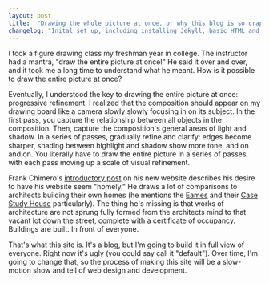 ```yaml
---
layout: post
title:  "Drawing the whole picture at once, or why this blog is so crappy"
changelog: "Inital set up, including installing Jekyll, basic HTML and CSS, and deployment with Github Pages."
---
```

I took a figure drawing class my freshman year in college. The instructor had a mantra, "draw the entire picture at once!" He said it over and over, and it took me a long time to understand what he meant. How is it possible to draw the entire picture at once?

Eventually, I understood the key to drawing the entire picture at once: progressive refinement. I realized that the composition should appear on my drawing board like a camera slowly slowly focusing in on its subject. In the first pass, you capture the relationship between all objects in the composition. Then, capture the composition's general areas of light and shadow. In a series of passes, gradually refine and clarify: edges become sharper, shading between highlight and shadow show more tone, and on and on. You literally have to draw the entire picture in a series of passes, with each pass moving up a scale of visual refinement.

Frank Chimero's [introductory post](http://frankchimero.com/blog/make-it-homely/) on his new website describes his desire to have his website seem "homely." He draws a lot of comparisons to architects building their own homes (he mentions the [Eames](https://www.youtube.com/watch?v=0fKBhvDjuy0) and their [Case Study House](http://www.archdaily.com/66302/ad-classics-eames-house-charles-and-ray-eames/) particularly). The thing he's missing is that works of architecture are not sprung fully formed from the architects mind to that vacant lot down the street, complete with a certificate of occupancy. Buildings are built. In front of everyone.

That's what this site is. It's a blog, but I'm going to build it in full view of everyone. Right now it's ugly (you could say call it "default"). Over time, I'm going to change that, so the process of making this site will be a slow-motion show and tell of web design and development.
